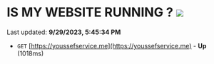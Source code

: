 # IS MY WEBSITE RUNNING ? [![](https://img.shields.io/static/v1?label=Sponsor&message=%E2%9D%A4&logo=GitHub&color=%23fe8e86)](https://github.com/sponsors/<username>)

Last updated: **9/29/2023, 5:45:34 PM**

- `GET` [https://youssefservice.me](https://youssefservice.me) - **Up** (1018ms)
